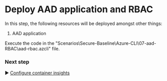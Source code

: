 # Deploy AAD application and RBAC
In this step, the following resources will be deployed amongst other things:
1. AAD application 

Execute the code in the "Scenarios\Secure-Baseline\Azure-CLI\07-aad-RBAC\aad-rbac.azcli" file.

### Next step

:arrow_forward: [Configure container insights](./08-container-insights.md)